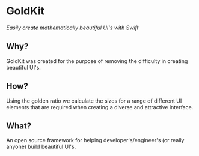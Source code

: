 # GoldKit
*Easily create mathematically beautiful UI's with Swift*

## Why?
GoldKit was created for the purpose of removing the difficulty in creating beautiful UI's.  

## How?
Using the golden ratio we calculate the sizes for a range of different UI elements that are required when creating a diverse and attractive interface.

## What?
An open source framework for helping developer's/engineer's (or really anyone) build beautiful UI's.
